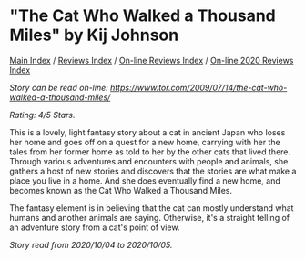 # "The Cat Who Walked a Thousand Miles" by Kij Johnson

[Main Index](../../../README.md) / [Reviews Index](../../README.md) / [On-line Reviews Index](../README.md) / [On-line 2020 Reviews Index](README.md)

*Story can be read on-line: <https://www.tor.com/2009/07/14/the-cat-who-walked-a-thousand-miles/>*

*Rating: 4/5 Stars.*

This is a lovely, light fantasy story about a cat in ancient Japan who loses her home and goes off on a quest for a new home, carrying with her the tales from her former home as told to her by the other cats that lived there. Through various adventures and encounters with people and animals, she gathers a host of new stories and discovers that the stories are what make a place you live in a home. And she does eventually find a new home, and becomes known as the Cat Who Walked a Thousand Miles.

The fantasy element is in believing that the cat can mostly understand what humans and another animals are saying. Otherwise, it's a straight telling of an adventure story from a cat's point of view.

*Story read from 2020/10/04 to 2020/10/05.*
